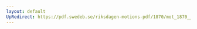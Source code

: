 ```yaml
---
layout: default
UpRedirect: https://pdf.swedeb.se/riksdagen-motions-pdf/1870/mot_1870__fk__00036/mot_1870__fk__00036_001.pdf
---
```


